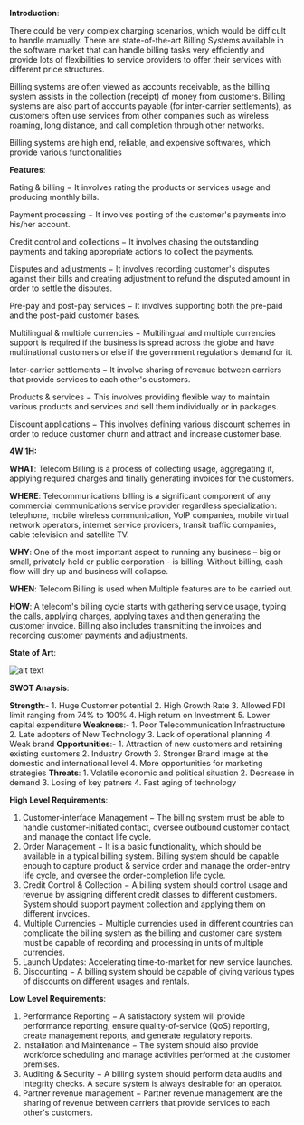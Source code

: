 **Introduction**:

There could be very complex charging scenarios, which would be difficult to handle manually. There are state-of-the-art Billing Systems available in the software market that can handle billing tasks very efficiently and provide lots of flexibilities to service providers to offer their services with different price structures.

Billing systems are often viewed as accounts receivable, as the billing system assists in the collection (receipt) of money from customers. Billing systems are also part of accounts payable (for inter-carrier settlements), as customers often use services from other companies such as wireless roaming, long distance, and call completion through other networks.

Billing systems are high end, reliable, and expensive softwares, which provide various functionalities

**Features**:

Rating & billing − It involves rating the products or services usage and producing monthly bills.

Payment processing − It involves posting of the customer's payments into his/her account.

Credit control and collections − It involves chasing the outstanding payments and taking appropriate actions to collect the payments.

Disputes and adjustments − It involves recording customer's disputes against their bills and creating adjustment to refund the disputed amount in order to settle the disputes.

Pre-pay and post-pay services − It involves supporting both the pre-paid and the post-paid customer bases.

Multilingual & multiple currencies − Multilingual and multiple currencies support is required if the business is spread across the globe and have multinational customers or else if the government regulations demand for it.

Inter-carrier settlements − It involve sharing of revenue between carriers that provide services to each other's customers.

Products & services − This involves providing flexible way to maintain various products and services and sell them individually or in packages.

Discount applications − This involves defining various discount schemes in order to reduce customer churn and attract and increase customer base.

**4W 1H:**

**WHAT**: Telecom Billing is a process of collecting usage, aggregating it, applying required charges and finally generating invoices for the customers.

**WHERE**: Telecommunications billing is a significant component of any commercial communications service provider regardless specialization: telephone, mobile wireless communication, VoIP companies, mobile virtual network operators, internet service providers, transit traffic companies, cable television and satellite TV.

**WHY**: One of the most important aspect to running any business – big or small, privately held or public corporation - is billing. Without billing, cash flow will dry up and business will collapse.

**WHEN**: Telecom Billing is used when Multiple features are to be carried out.

**HOW**: A telecom's billing cycle starts with gathering service usage, typing the calls, applying charges, applying taxes and then generating the customer invoice. Billing also includes transmitting the invoices and recording customer payments and adjustments.

**State of Art**:

![alt text](https://github.com/Adwaith1999/M1-application-TelecomBilling/blob/main/1_Requirements/State%20of%20art.png)

**SWOT Anaysis**:

**Strength**:- 1. Huge Customer potential
               2. High Growth Rate
               3. Allowed FDI limit ranging from 74% to 100%
               4. High return on Investment
               5. Lower capital expenditure
**Weakness**:- 1. Poor Telecommunication Infrastructure
               2. Late adopters of New Technology
               3. Lack of operational planning
               4. Weak brand
**Opportunities**:- 1. Attraction of new customers and retaining    existing customers
                    2. Industry Growth
                    3. Stronger Brand image at the domestic and international level
                    4. More opportunities for marketing strategies
**Threats**: 1. Volatile economic and political situation
             2. Decrease in demand
             3. Losing of key patners
             4. Fast aging of technology


**High Level Requirements**:

1) Customer-interface Management − The billing system must be able to handle customer-initiated contact, oversee outbound customer contact, and manage the contact life cycle.
2) Order Management − It is a basic functionality, which should be available in a typical billing system. Billing system should be capable enough to capture product & service order and manage the order-entry life cycle, and oversee the order-completion life cycle.
3) Credit Control & Collection − A billing system should control usage and revenue by assigning different credit classes to different customers. System should support payment collection and applying them on different invoices.
4) Multiple Currencies − Multiple currencies used in different countries can complicate the billing system as the billing and customer care system must be capable of recording and processing in units of multiple currencies.
5) Launch Updates: Accelerating time-to-market for new service launches.
6) Discounting − A billing system should be capable of giving various types of discounts on different usages and rentals.

**Low Level Requirements**:

1) Performance Reporting − A satisfactory system will provide performance reporting, ensure quality-of-service (QoS) reporting, create management reports, and generate regulatory reports.
2) Installation and Maintenance − The system should also provide workforce scheduling and manage activities performed at the customer premises.
3) Auditing & Security − A billing system should perform data audits and integrity checks. A secure system is always desirable for an operator.
4) Partner revenue management − Partner revenue management are the sharing of revenue between carriers that provide services to each other's customers.


